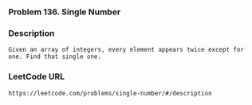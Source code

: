 ### Problem 136. Single Number

### Description 
	Given an array of integers, every element appears twice except for one. Find that single one.

### LeetCode URL 
	https://leetcode.com/problems/single-number/#/description